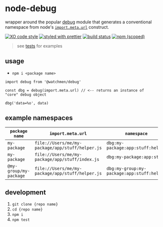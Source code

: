 # node-debug

wrapper around the popular [debug](https://github.com/visionmedia/debug) module that generates a conventional namespace from node's [`import.meta.url`](https://nodejs.org/api/esm.html#importmetaurl) construct.

[![XO code style](https://img.shields.io/badge/code_style-XO-5ed9c7.svg)](https://github.com/sindresorhus/xo)
[![styled with prettier](https://img.shields.io/badge/styled_with-prettier-ff69b4.svg)](https://github.com/prettier/prettier)
[![build status](https://github.com/the-watchmen/node-debug/actions/workflows/release.yaml/badge.svg)](https://github.com/the-watchmen/node-debug/actions)
[![npm (scoped)](https://img.shields.io/npm/v/@watchmen/debug.svg)](https://img.shields.io/npm/v/@watchmen/_debug.svg)

> see [tests](test) for examples

## usage

- `npm i <package name>`

```
import debug from '@watchmen/debug'

const dbg = debug(import.meta.url) // <-- returns an instance of "core" debug object

dbg('data=%o', data)
```

## example namespaces

| `package name`         | `import.meta.url`                                | `namespace`                                |
| ---------------------- | ------------------------------------------------ | ------------------------------------------ |
| `my-package`           | `file://Users/me/my-package/app/stuff/helper.js` | `dbg:my-package:app:stuff:helper`          |
| `my-package`           | `file://Users/me/my-package/app/stuff/index.js`  | `dbg:my-package:app:stuff`                 |
| `@my-group/my-package` | `file://Users/me/my-package/app/stuff/helper.js` | `dbg:my-group:my-package:app:stuff:helper` |

## development

1. `git clone {repo name}`
1. `cd {repo name}`
1. `npm i`
1. `npm test`
